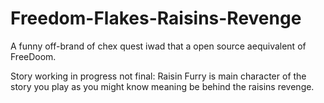 # Freedom-Flakes-Raisins-Revenge
A funny off-brand of chex quest iwad that a open source aequivalent of FreeDoom.

Story working in progress not final:
Raisin Furry is main character of the story you play as you might know meaning be behind the raisins revenge.



